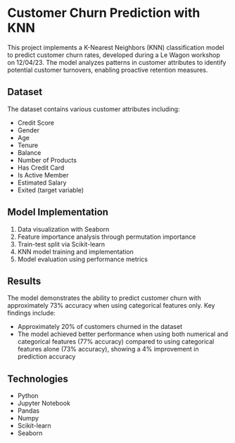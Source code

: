 # Customer Churn Prediction with KNN

This project implements a K-Nearest Neighbors (KNN) classification model to predict customer churn rates, developed during a Le Wagon workshop on 12/04/23. The model analyzes patterns in customer attributes to identify potential customer turnovers, enabling proactive retention measures.

## Dataset

The dataset contains various customer attributes including:
- Credit Score
- Gender
- Age
- Tenure
- Balance
- Number of Products
- Has Credit Card
- Is Active Member
- Estimated Salary
- Exited (target variable)

## Model Implementation

1. Data visualization with Seaborn
2. Feature importance analysis through permutation importance
3. Train-test split via Scikit-learn
4. KNN model training and implementation
5. Model evaluation using performance metrics

## Results

The model demonstrates the ability to predict customer churn with approximately 73% accuracy when using categorical features only. Key findings include:

- Approximately 20% of customers churned in the dataset
- The model achieved better performance when using both numerical and categorical features (77% accuracy) compared to using categorical features alone (73% accuracy), showing a 4% improvement in prediction accuracy

## Technologies

- Python
- Jupyter Notebook
- Pandas
- Numpy
- Scikit-learn
- Seaborn
